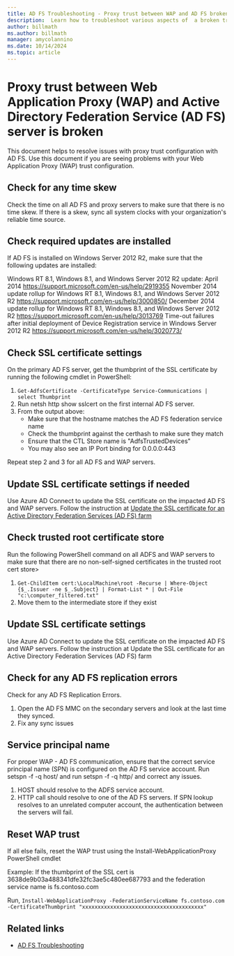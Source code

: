 ```yaml
---
title: AD FS Troubleshooting - Proxy trust between WAP and AD FS broken
description:  Learn how to troubleshoot various aspects of  a broken trust between WAP and AD FS.
author: billmath
ms.author: billmath
manager: amycolannino
ms.date: 10/14/2024
ms.topic: article
---
```





# Proxy trust between Web Application Proxy (WAP) and Active Directory Federation Service (AD FS) server is broken
This document helps to resolve issues with proxy trust configuration with AD FS. Use this document if you are seeing problems with your Web Application Proxy (WAP) trust configuration.

## Check for any time skew
Check the time on all AD FS and proxy servers to make sure that there is no time skew. If there is a skew, sync all system clocks with your organization's reliable time source.

## Check required updates are installed
If AD FS is installed on Windows Server 2012 R2, make sure that the following updates are installed:

Windows RT 8.1, Windows 8.1, and Windows Server 2012 R2 update: April 2014 https://support.microsoft.com/en-us/help/2919355
November 2014 update rollup for Windows RT 8.1, Windows 8.1, and Windows Server 2012 R2 https://support.microsoft.com/en-us/help/3000850/
December 2014 update rollup for Windows RT 8.1, Windows 8.1, and Windows Server 2012 R2 https://support.microsoft.com/en-us/help/3013769
Time-out failures after initial deployment of Device Registration service in Windows Server 2012 R2 https://support.microsoft.com/en-us/help/3020773/

## Check SSL certificate settings
On the primary AD FS server, get the thumbprint of the SSL certificate by running the following cmdlet in PowerShell:

 1. `Get-AdfsCertificate -CertificateType Service-Communications | select Thumbprint`
 2. Run netsh http show sslcert on the first internal AD FS server.
 3. From the output above:
     - Make sure that the hostname matches the AD FS federation service name
     - Check the thumbprint against the certhash to make sure they match
     - Ensure that the CTL Store name is "AdfsTrustedDevices"
    - You may also see an IP Port binding for 0.0.0.0:443

Repeat step 2 and 3 for all AD FS and WAP servers.

## Update SSL certificate settings if needed
Use Azure AD Connect to update the SSL certificate on the impacted AD FS and WAP servers. Follow the instruction at [Update the SSL certificate for an Active Directory Federation Services (AD FS) farm](https://docs.microsoft.com/azure/active-directory/connect/active-directory-aadconnectfed-ssl-update)

## Check trusted root certificate store
Run the following PowerShell command on all ADFS and WAP servers to make sure that there are no non-self-signed certificates in the trusted root cert store>

 1. `Get-ChildItem cert:\LocalMachine\root -Recurse | Where-Object {$_.Issuer -ne $_.Subject} | Format-List * | Out-File "c:\computer_filtered.txt"`
 2. Move them to the intermediate store if they exist

## Update SSL certificate settings
Use Azure AD Connect to update the SSL certificate on the impacted AD FS and WAP servers. Follow the instruction at Update the SSL certificate for an Active Directory Federation Services (AD FS) farm

## Check for any AD FS replication errors
Check for any AD FS Replication Errors.

 1. Open the AD FS MMC on the secondary servers and look at the last time they synced.
 2. Fix any sync issues

## Service principal name
For proper WAP - AD FS communication, ensure that the correct service principal name (SPN) is configured on the AD FS service account. Run setspn -f -q host/<federation service name> and run setspn -f -q http/<federation service name> and correct any issues.

 1. HOST should resolve to the ADFS service account.
 2. HTTP call should resolve to one of the AD FS servers. If SPN lookup resolves to an unrelated computer account, the authentication between the servers will fail.

## Reset WAP trust
If all else fails, reset the WAP trust using the Install-WebApplicationProxy PowerShell cmdlet

Example: If the thumbprint of the SSL cert is 3638de9b03a488341dfe32fc3ae5c480ee687793 and the federation service name is fs.contoso.com

Run, `Install-WebApplicationProxy -FederationServiceName fs.contoso.com -CertificateThumbprint "xxxxxxxxxxxxxxxxxxxxxxxxxxxxxxxxxxxxxxx"`



## Related links

- [AD FS Troubleshooting](ad-fs-tshoot-overview.md)